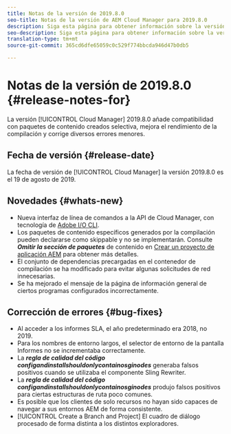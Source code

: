 ```yaml
---
title: Notas de la versión de 2019.8.0
seo-title: Notas de la versión de AEM Cloud Manager para 2019.8.0
description: Siga esta página para obtener información sobre la versión 2019.8.0 de Cloud Manager.
seo-description: Siga esta página para obtener información sobre la versión 2019.8.0 de AEM Cloud Manager.
translation-type: tm+mt
source-git-commit: 365cd6dfe65059c0c529f774bbcda946d47b0db5

---
```


# Notas de la versión de 2019.8.0 {#release-notes-for}

La versión [!UICONTROL Cloud Manager] 2019.8.0 añade compatibilidad con paquetes de contenido creados selectiva, mejora el rendimiento de la compilación y corrige diversos errores menores.

## Fecha de versión {#release-date}

La fecha de versión de [!UICONTROL Cloud Manager] la versión 2019.8.0 es el 19 de agosto de 2019.

## Novedades {#whats-new}

* Nueva interfaz de línea de comandos a la API de Cloud Manager, con tecnología de [Adobe I/O CLI](https://github.com/adobe/aio-cli-plugin-cloudmanager).
* Los paquetes de contenido específicos generados por la compilación pueden declararse como skippable y no se implementarán. Consulte ***Omitir la sección de paquetes*** de contenido en [Crear un proyecto de aplicación AEM](create-an-application-project.md) para obtener más detalles.
* El conjunto de dependencias precargadas en el contenedor de compilación se ha modificado para evitar algunas solicitudes de red innecesarias.
* Se ha mejorado el mensaje de la página de información general de ciertos programas configurados incorrectamente.

## Corrección de errores {#bug-fixes}

* Al acceder a los informes SLA, el año predeterminado era 2018, no 2019.
* Para los nombres de entorno largos, el selector de entorno de la pantalla Informes no se incrementaba correctamente.
* La ***regla de calidad del código configandinstallshouldonlycontainosginodes*** generaba falsos positivos cuando se utilizaba el componente Sling Rewriter.
* La ***regla de calidad del código configandinstallshouldonlycontainosginodes*** produjo falsos positivos para ciertas estructuras de ruta poco comunes.
* Es posible que los clientes de solo recursos no hayan sido capaces de navegar a sus entornos AEM de forma consistente.
* [!UICONTROL Create a Branch and Project] El cuadro de diálogo procesado de forma distinta a los distintos exploradores.
